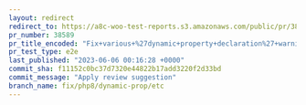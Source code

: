 ```yaml
---
layout: redirect
redirect_to: https://a8c-woo-test-reports.s3.amazonaws.com/public/pr/38589/e2e/index.html
pr_number: 38589
pr_title_encoded: "Fix+various+%27dynamic+property+declaration%27+warnings+%28PHP+8.2%2B%29"
pr_test_type: e2e
last_published: "2023-06-06 00:16:28 +0000"
commit_sha: f11152c0bc37d7320e44822b17add3220f2d33bd
commit_message: "Apply review suggestion"
branch_name: fix/php8/dynamic-prop/etc
---
```


